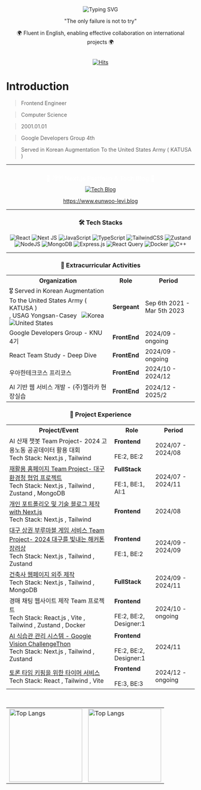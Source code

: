 <div align="center">
  <img src="https://readme-typing-svg.demolab.com?font=Fira+Code&size=25&duration=3000&pause=1000&color=1E95D2&repeat=false&random=false&width=480&lines=함께 일하고 싶은 Frontend Engineer" alt="Typing SVG" />
  <br/>
<p align="center">
  <strong></strong> "The only failure is not to try"</strong>
</p>
<div>🌍 Fluent in English, enabling effective collaboration on international projects 🌍 </div>  <br/>
  
[![Hits](https://hits.seeyoufarm.com/api/count/incr/badge.svg?url=https%3A%2F%2Fgithub.com%2Feunwoo-levi&count_bg=%23000000&title_bg=%23555555&icon=react.svg&icon_color=%2362B5DF&title=visit&edge_flat=false)](https://hits.seeyoufarm.com)
</div>

# Introduction

> Frontend Engineer

> Computer Science

> 2001.01.01

> Google Developers Group 4th

> Served in Korean Augmentation To the United States Army ( KATUSA )


***

<div align="center">
  <h3 style="color: white; margin-bottom: 10px;">🚀 개인 Next.js Portfolio & Tech Blog 🚀</h3>
  <a href="https://www.eunwoo-levi.blog" target="_blank">
    <img src="https://img.shields.io/badge/PORTFOLIO & Tech%20Blog-20232A?style=for-the-badge&logo=nextdotjs&logoColor=white" alt="Tech Blog" />
  </a>

  <br/>
  
  <a href="https://www.eunwoo-levi.blog">https://www.eunwoo-levi.blog</a>

</div>

***

<div align="center">
<h3>🛠️ Tech Stacks </h3>
  <p>
    <img src="https://img.shields.io/badge/react-%2320232a.svg?style=for-the-badge&logo=react&logoColor=%2361DAFB" alt="React" />
    <img src="https://img.shields.io/badge/Next-black?style=for-the-badge&logo=next.js&logoColor=white" alt="Next JS" />
    <img src="https://img.shields.io/badge/javascript-%23323330.svg?style=for-the-badge&logo=javascript&logoColor=%23F7DF1E" alt="JavaScript" />
    <img src="https://img.shields.io/badge/typescript-%23007ACC.svg?style=for-the-badge&logo=typescript&logoColor=white" alt="TypeScript" />
    <img src="https://img.shields.io/badge/tailwindcss-%2338B2AC.svg?style=for-the-badge&logo=tailwind-css&logoColor=white" alt="TailwindCSS" />
    <img src="https://img.shields.io/badge/zustand-%2320232a.svg?style=for-the-badge&logo=react&logoColor=%2361DAFB" alt="Zustand" />
    <img src="https://img.shields.io/badge/node.js-6DA55F?style=for-the-badge&logo=node.js&logoColor=white" alt="NodeJS" />
    <img src="https://img.shields.io/badge/MongoDB-%234ea94b.svg?style=for-the-badge&logo=mongodb&logoColor=white" alt="MongoDB" />
    <img src="https://img.shields.io/badge/express.js-%23404d59.svg?style=for-the-badge&logo=express&logoColor=%2361DAFB" alt="Express.js" />
    <img src="https://img.shields.io/badge/-React%20Query-FF4154?style=for-the-badge&logo=react%20query&logoColor=white" alt="React Query" />
    <img src="https://img.shields.io/badge/docker-%230db7ed.svg?style=for-the-badge&logo=docker&logoColor=white" alt="Docker" />
    <img src="https://img.shields.io/badge/c++-%2300599C.svg?style=for-the-badge&logo=c%2B%2B&logoColor=white" alt="C++" />
  </p>
</div>

***

<div align="center">
  <h3>🌟 Extracurricular Activities</h3>
  <table>
    <tr>
      <th>Organization</th>
      <th>Role</th>
      <th>Period</th>
    </tr>
    <tr>
      <td>🎖️  Served in Korean Augmentation To the United States Army ( KATUSA )<br>
      , USAG Yongsan-Casey  &nbsp 
      <img src="https://raw.githubusercontent.com/stevenrskelton/flag-icon/master/png/16/country-4x3/kr.png" alt="Korea" title="Korea"> 
      <img src="https://raw.githubusercontent.com/stevenrskelton/flag-icon/master/png/16/country-4x3/us.png" alt="United States" title="United States">
      </td>
      <td><strong>Sergeant</strong></td>
      <td>Sep 6th 2021 - Mar 5th 2023</td>
    </tr>
    <tr>
      <td>Google Developers Group - KNU 4기</td>
      <td><strong>FrontEnd</strong></td>
      <td>2024/09 - ongoing</td>
    </tr>
    <tr>
      <td>React Team Study - Deep Dive</td>
      <td><strong>FrontEnd</strong></td>
      <td>2024/09 - ongoing</td>
    </tr>
    <tr>
      <td>우아한테크코스 프리코스</td>
      <td><strong>FrontEnd</strong></td>
      <td>2024/10 - 2024/12</td>
    </tr>
    <tr>
      <td>AI 기반 웹 서비스 개발 - (주)멜라카 현장실습</td>
      <td><strong>FrontEnd</strong></td>
      <td>2024/12 - 2025/2</td>
    </tr>
  </table>
  
  <h3>💼 Project Experience</h3>
  <table>
    <tr>
      <th>Project/Event</th>
      <th>Role</th>
      <th>Period</th>
    </tr>
    <tr>
      <td>AI 산재 챗봇 Team Project- 2024 고용노동 공공데이터 활용 대회 <br/> Tech Stack: Next.js , Tailwind</td>
      <td><strong>Frontend</strong> <br/><br/>  FE:2, BE:2</td>
      <td>2024/07 - 2024/08</td>
    </tr>
    <tr>
      <td><a href="https://ecobuddy.life" target="_blank">재활용 홈페이지 Team Project- 대구 환경청 협업 프로젝트</a> <br/> Tech Stack: Next.js , Tailwind , Zustand , MongoDB </td>
      <td><strong>FullStack</strong> <br/><br/>  FE:1, BE:1, AI:1</td>
      <td>2024/07 - 2024/11</td>
    </tr>
    <tr>
      <td><a href="https://eunwoo-levi.blog" target="_blank">개인 포트폴리오 및 기술 블로그 제작 with Next.js</a> <br/> Tech Stack: Next.js , Tailwind</td>
      <td><strong>Frontend</strong></td>
      <td>2024/08</td>
    </tr>
    <tr>
      <td><a href="https://github.com/commercial-game-service/Frontend" target="_blank">대구 상권 부루마블 게임 서비스 Team Project- 2024 대구를 빛내는 해커톤 장려상</a> <br/> Tech Stack: Next.js , Tailwind , Zustand </td>
      <td><strong>Frontend</strong>  <br/><br/>   FE:1, BE:2 </td>
      <td>2024/09 - 2024/09</td>
    </tr>
    <tr>
      <td><a href="https://github.com/eunwoo-levi/architect-web" target="_blank">건축사 웹페이지 외주 제작</a> <br/> Tech Stack: Next.js , Tailwind , MongoDB </td>
      <td><strong>FullStack</strong></td>
      <td>2024/09 - 2024/11</td>
    </tr>
    <tr>
      <td>경매 채팅 웹사이트 제작 Team 프로젝트 <br/> Tech Stack: React.js , Vite , Tailwind , Zustand , Docker</td>
      <td><strong>Frontend</strong> <br/><br/>  FE:2, BE:2,<br/>Designer:1</td>
      <td>2024/10 - ongoing</td>
    </tr>
    <tr>
      <td><a href="https://github.com/AI-Food-Analysis-Google-Challengethon" target="_blank">AI 식습관 관리 시스템 - Google Vision ChallengeThon</a> <br/> Tech Stack: Next.js , Tailwind , Zustand         </td>
      <td><strong>Frontend</strong> <br/><br/>  FE:2, BE:2,<br/>Designer:1</td>
      <td>2024/11 </td>
    </tr>
    <tr>
      <td><a href="https://github.com/debate-timer/debate-timer-fe" target="_blank"> 토론 타임 키핑을 위한 타이머 서비스 </a><br/> Tech Stack: React , Tailwind , Vite </td>
      <td><strong>Frontend</strong> <br/><br/>  FE:3, BE:3 </td>
      <td>2024/12 - ongoing </td>
    </tr>
  </table>
</div>
<br/>

<div align="center">
  <table>
    <tr>
      <td>
        <img src="https://github-readme-stats.vercel.app/api/top-langs/?username=eunwoo-levi&langs_count=10&layout=compact&theme=dark" alt="Top Langs" height="195">
      </td>
      <td>
        <img src="https://github-readme-stats.vercel.app/api?username=eunwoo-levi&show_icons=true&theme=radical" alt="Top Langs" height="195">
      </td>
    </tr>
  </table>
</div>
